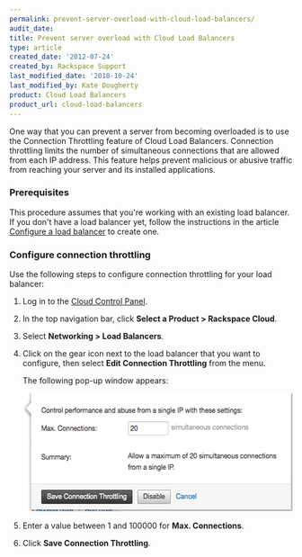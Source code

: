 ```yaml
---
permalink: prevent-server-overload-with-cloud-load-balancers/
audit_date:
title: Prevent server overload with Cloud Load Balancers
type: article
created_date: '2012-07-24'
created_by: Rackspace Support
last_modified_date: '2018-10-24'
last_modified_by: Kate Dougherty
product: Cloud Load Balancers
product_url: cloud-load-balancers
---
```


One way that you can prevent a server from becoming overloaded is to use
the Connection Throttling feature of Cloud Load Balancers. Connection
throttling limits the number of simultaneous connections that are
allowed from each IP address. This feature helps prevent malicious or
abusive traffic from reaching your server and its installed applications.

### Prerequisites

This procedure assumes that you're working with an existing load balancer. If
you don't have a load balancer yet, follow the instructions in the article
[Configure a load
balancer](https://support.rackspace.com/how-to/configure-a-load-balancer/) to
create one.

### Configure connection throttling

Use the following steps to configure connection throttling for your load
balancer:

1.  Log in to the [Cloud Control Panel](https://login.rackspace.com).
2.  In the top navigation bar, click **Select a Product > Rackspace Cloud**.
3.  Select **Networking > Load Balancers**.
4.  Click on the gear icon next to the load balancer that you want to
    configure, then select **Edit Connection Throttling** from the menu.

     The following pop-up window appears:

     <img src="827-1496.png" width="529" height="210" />

5.  Enter a value between 1 and 100000 for **Max. Connections**.

6.  Click **Save Connection Throttling**.
